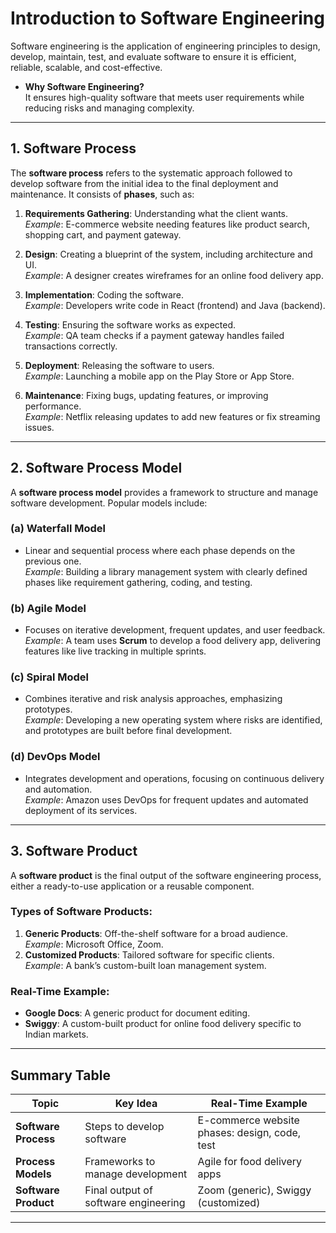 # Introduction to Software Engineering

Software engineering is the application of engineering principles to design, develop, maintain, test, and evaluate software to ensure it is efficient, reliable, scalable, and cost-effective.

- **Why Software Engineering?**  
  It ensures high-quality software that meets user requirements while reducing risks and managing complexity.

---

## 1. Software Process
The **software process** refers to the systematic approach followed to develop software from the initial idea to the final deployment and maintenance. It consists of **phases**, such as:

1. **Requirements Gathering**: Understanding what the client wants.  
   *Example*: E-commerce website needing features like product search, shopping cart, and payment gateway.
   
2. **Design**: Creating a blueprint of the system, including architecture and UI.  
   *Example*: A designer creates wireframes for an online food delivery app.

3. **Implementation**: Coding the software.  
   *Example*: Developers write code in React (frontend) and Java (backend).

4. **Testing**: Ensuring the software works as expected.  
   *Example*: QA team checks if a payment gateway handles failed transactions correctly.

5. **Deployment**: Releasing the software to users.  
   *Example*: Launching a mobile app on the Play Store or App Store.

6. **Maintenance**: Fixing bugs, updating features, or improving performance.  
   *Example*: Netflix releasing updates to add new features or fix streaming issues.

---

## 2. Software Process Model
A **software process model** provides a framework to structure and manage software development. Popular models include:

### (a) **Waterfall Model**
- Linear and sequential process where each phase depends on the previous one.  
  *Example*: Building a library management system with clearly defined phases like requirement gathering, coding, and testing.

### (b) **Agile Model**
- Focuses on iterative development, frequent updates, and user feedback.  
  *Example*: A team uses **Scrum** to develop a food delivery app, delivering features like live tracking in multiple sprints.

### (c) **Spiral Model**
- Combines iterative and risk analysis approaches, emphasizing prototypes.  
  *Example*: Developing a new operating system where risks are identified, and prototypes are built before final development.

### (d) **DevOps Model**
- Integrates development and operations, focusing on continuous delivery and automation.  
  *Example*: Amazon uses DevOps for frequent updates and automated deployment of its services.

---

## 3. Software Product
A **software product** is the final output of the software engineering process, either a ready-to-use application or a reusable component.

### **Types of Software Products**:
1. **Generic Products**: Off-the-shelf software for a broad audience.  
   *Example*: Microsoft Office, Zoom.
2. **Customized Products**: Tailored software for specific clients.  
   *Example*: A bank’s custom-built loan management system.

### **Real-Time Example**:  
- **Google Docs**: A generic product for document editing.  
- **Swiggy**: A custom-built product for online food delivery specific to Indian markets.

---

## Summary Table

| **Topic**              | **Key Idea**                                    | **Real-Time Example**                          |
|-------------------------|------------------------------------------------|-----------------------------------------------|
| **Software Process**    | Steps to develop software                      | E-commerce website phases: design, code, test |
| **Process Models**      | Frameworks to manage development               | Agile for food delivery apps                  |
| **Software Product**    | Final output of software engineering            | Zoom (generic), Swiggy (customized)           |

---

 
